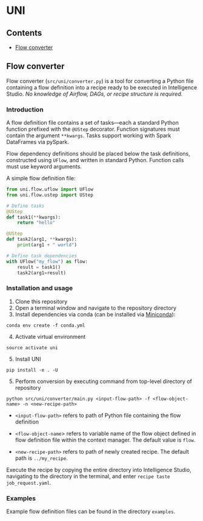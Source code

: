 # UNI

## Contents

- [Flow converter](#converter)

<a name="converter"></a>
## Flow converter

Flow converter (`src/uni/converter.py`) is a tool for converting a Python file containing a flow definition into a recipe ready to be executed in Intelligence Studio. _No knowledge of Airflow, DAGs, or recipe structure is required._

### Introduction

A flow definition file contains a set of tasks&mdash;each a standard Python function prefixed with the `@UStep` decorator. Function signatures must contain the argument `**kwargs`. Tasks support working with Spark DataFrames via pySpark. 

Flow dependency definitions should be placed below the task definitions, constructed using `UFlow`, and written in standard Python. Function calls must use keyword arguments. 

A simple flow definition file:

```python
from uni.flow.uflow import UFlow
from uni.flow.ustep import UStep

# Define tasks
@UStep
def task1(**kwargs):
    return "hello"

@UStep
def task2(arg1, **kwargs):
    print(arg1 + " world")

# Define task dependencies
with UFlow("my_flow") as flow:
    result = task1()
    task2(arg1=result)
```

### Installation and usage

1. Clone this repository
2. Open a terminal window and navigate to the repository directory
3. Install dependencies via conda (can be installed via [Miniconda](https://docs.conda.io/en/latest/miniconda.html)):
```
conda env create -f conda.yml
```
4. Activate virtual environment
```
source activate uni
```
5. Install UNI
```
pip install -e . -U
```
5. Perform conversion by executing command from top-level directory of repository
```
python src/uni/converter/main.py <input-flow-path> -f <flow-object-name> -n <new-recipe-path>
```

- `<input-flow-path>` refers to path of Python file containing the flow definition

- `<flow-object-name`> refers to variable name of the flow object defined in flow definition file within the context manager. The default value is `flow`.

- `<new-recipe-path>` refers to path of newly created recipe. The default path is `../my_recipe`.

Execute the recipe by copying the entire directory into Intelligence Studio, navigating to the directory in the terminal, and enter `recipe taste job_request.yaml`.

<a name="examples"></a>
### Examples

Example flow definition files can be found in the directory `examples`.